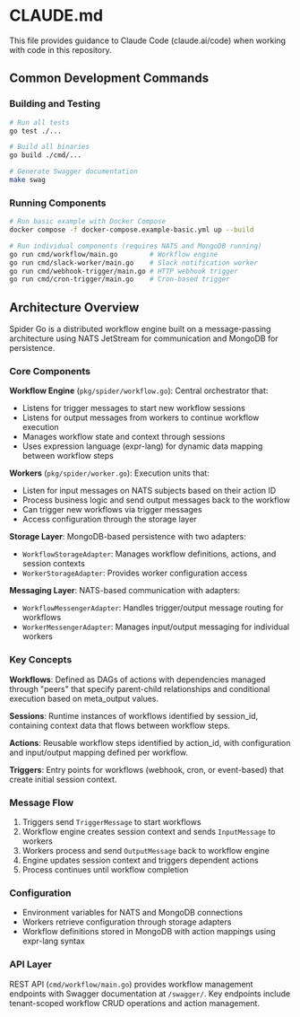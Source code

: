 # CLAUDE.md

This file provides guidance to Claude Code (claude.ai/code) when working with code in this repository.

## Common Development Commands

### Building and Testing
```bash
# Run all tests
go test ./...

# Build all binaries
go build ./cmd/...

# Generate Swagger documentation
make swag
```

### Running Components
```bash
# Run basic example with Docker Compose
docker compose -f docker-compose.example-basic.yml up --build

# Run individual components (requires NATS and MongoDB running)
go run cmd/workflow/main.go        # Workflow engine
go run cmd/slack-worker/main.go    # Slack notification worker
go run cmd/webhook-trigger/main.go # HTTP webhook trigger
go run cmd/cron-trigger/main.go    # Cron-based trigger
```

## Architecture Overview

Spider Go is a distributed workflow engine built on a message-passing architecture using NATS JetStream for communication and MongoDB for persistence.

### Core Components

**Workflow Engine** (`pkg/spider/workflow.go`): Central orchestrator that:
- Listens for trigger messages to start new workflow sessions
- Listens for output messages from workers to continue workflow execution
- Manages workflow state and context through sessions
- Uses expression language (expr-lang) for dynamic data mapping between workflow steps

**Workers** (`pkg/spider/worker.go`): Execution units that:
- Listen for input messages on NATS subjects based on their action ID
- Process business logic and send output messages back to the workflow
- Can trigger new workflows via trigger messages
- Access configuration through the storage layer

**Storage Layer**: MongoDB-based persistence with two adapters:
- `WorkflowStorageAdapter`: Manages workflow definitions, actions, and session contexts
- `WorkerStorageAdapter`: Provides worker configuration access

**Messaging Layer**: NATS-based communication with adapters:
- `WorkflowMessengerAdapter`: Handles trigger/output message routing for workflows
- `WorkerMessengerAdapter`: Manages input/output messaging for individual workers

### Key Concepts

**Workflows**: Defined as DAGs of actions with dependencies managed through "peers" that specify parent-child relationships and conditional execution based on meta_output values.

**Sessions**: Runtime instances of workflows identified by session_id, containing context data that flows between workflow steps.

**Actions**: Reusable workflow steps identified by action_id, with configuration and input/output mapping defined per workflow.

**Triggers**: Entry points for workflows (webhook, cron, or event-based) that create initial session context.

### Message Flow
1. Triggers send `TriggerMessage` to start workflows
2. Workflow engine creates session context and sends `InputMessage` to workers
3. Workers process and send `OutputMessage` back to workflow engine
4. Engine updates session context and triggers dependent actions
5. Process continues until workflow completion

### Configuration
- Environment variables for NATS and MongoDB connections
- Workers retrieve configuration through storage adapters
- Workflow definitions stored in MongoDB with action mappings using expr-lang syntax

### API Layer
REST API (`cmd/workflow/main.go`) provides workflow management endpoints with Swagger documentation at `/swagger/`. Key endpoints include tenant-scoped workflow CRUD operations and action management.